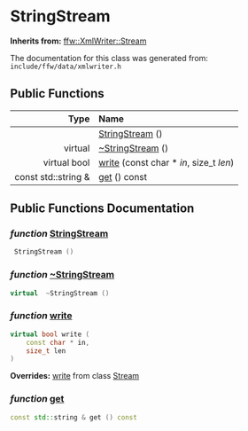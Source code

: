 StringStream
===================================


**Inherits from:** [ffw::XmlWriter::Stream](ffw_XmlWriter_Stream.html)

The documentation for this class was generated from: `include/ffw/data/xmlwriter.h`



## Public Functions

| Type | Name |
| -------: | :------- |
|   | [StringStream](#0181aadd) ()  |
|  virtual  | [~StringStream](#9b4851e2) ()  |
|  virtual bool | [write](#53a56fef) (const char * _in_, size_t _len_)  |
|  const std::string & | [get](#a594c552) () const  |


## Public Functions Documentation

### _function_ <a id="0181aadd" href="#0181aadd">StringStream</a>

```cpp
 StringStream () 
```



### _function_ <a id="9b4851e2" href="#9b4851e2">~StringStream</a>

```cpp
virtual  ~StringStream () 
```



### _function_ <a id="53a56fef" href="#53a56fef">write</a>

```cpp
virtual bool write (
    const char * in,
    size_t len
) 
```



**Overrides:** [write](/doxygen/ffw_XmlWriter_Stream.md#26345587) from class [Stream](/doxygen/ffw_XmlWriter_Stream.md)

### _function_ <a id="a594c552" href="#a594c552">get</a>

```cpp
const std::string & get () const 
```





